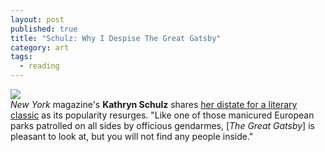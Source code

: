 ```yaml
---
layout: post
published: true
title: "Schulz: Why I Despise The Great Gatsby"
category: art
tags: 
  - reading
---
```


![](http://upload.wikimedia.org/wikipedia/en/b/b0/Gatsby_1925_jacket.gif)<br>
_New York_ magazine's **Kathryn Schulz** shares <a href="http://www.vulture.com/2013/05/schulz-on-the-great-gatsby.html">her distate for a literary classic</a> as its popularity resurges. "Like one of those manicured European parks patrolled on all sides by officious gendarmes, [_The Great Gatsby_] is pleasant to look at, but you will not find any people inside."